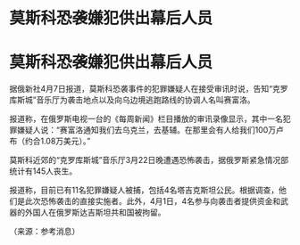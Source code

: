 # 莫斯科恐袭嫌犯供出幕后人员

# 莫斯科恐袭嫌犯供出幕后人员

据俄新社4月7日报道，莫斯科恐袭事件的犯罪嫌疑人在接受审讯时说，告知“克罗库斯城”音乐厅为袭击地点以及向乌边境逃跑路线的协调人名叫赛富洛。

报道称，在俄罗斯电视一台的《每周新闻》栏目播放的审讯录像显示，其中一名犯罪嫌疑人说：“赛富洛通知我们去乌克兰，去基辅。在那里会有人给我们100万卢布（约合1.08万美元）。”

莫斯科近郊的“克罗库斯城”音乐厅3月22日晚遭遇恐怖袭击，据俄罗斯紧急情况部统计有145人丧生。

报道称，目前已有11名犯罪嫌疑人被捕，包括4名塔吉克斯坦公民。根据调查，他们是此次恐怖袭击的直接实施者。此外，4月1日，4名参与向袭击者提供资金和武器的外国人在俄罗斯达吉斯坦共和国被拘留。

（来源：参考消息）

